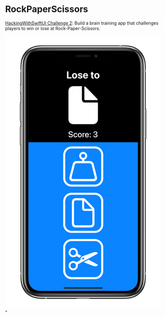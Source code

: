 #  RockPaperScissors

[HackingWithSwiftUI Challenge 2](https://www.hackingwithswift.com/guide/ios-swiftui/2/3/challenge): Build a brain training app that challenges players to win or lose at Rock-Paper-Scissors.

<img src="RockPaperScissors_Screenshot.png" alt="RockPaperScissors Screenshot" width="500">"

